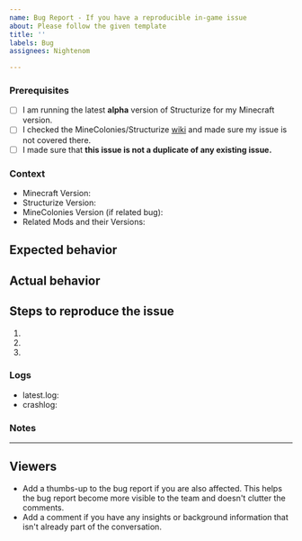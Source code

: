 ```yaml
---	
name: Bug Report - If you have a reproducible in-game issue	
about: Please follow the given template	
title: ''	
labels: Bug	
assignees: Nightenom	

---	
```


<!-- PLEASE DO NOT DELETE TOPICS AS YOUR ISSUE WILL GET CLOSED -->
### Prerequisites <!-- Replace spaces with "x" to tick boxes. -->

- [ ] I am running the latest **alpha** version of Structurize for my Minecraft version.
- [ ] I checked the MineColonies/Structurize [wiki](https://wiki.minecolonies.ldtteam.com/) and made sure my issue is not covered there.
- [ ] I made sure that **this issue is not a duplicate of any existing issue.**

### Context <!-- Exact Structurize and MineColonies (if related) versions (e.g. 0.9.126-ALPHA or 0.9.2-RELEASE) *and* the Minecraft version you're playing, please.-->

- Minecraft Version:
- Structurize Version:
- MineColonies Version (if related bug):
- Related Mods and their Versions:

## Expected behavior
<!-- What would you expect to see if this feature was working as intended? -->

## Actual behavior
<!-- What actually happens when this feature is used in its current state?
Try to give as much detail as possible here to help us properly understand the issue. -->

<!-- If you have any videos or images relating to the issue, please post them here as well. -->

## Steps to reproduce the issue

<!-- What should we do to make this issue show up in our own game?
     Try to give as much detail as possible here too so it's easier for us to reproduce this issue. -->

1. <!-- Do this -->
2. <!-- And then this -->
3. <!-- So that this happens -->

### Logs

<!-- Add your latest.log and crashlog (if you have one) to https://gist.github.com/ and put the link below. These are often important in figuring out where issues are. -->

- latest.log: <!-- USE GIST DON'T DIRECT UPLOAD PLEASE -->
- crashlog: <!-- USE GIST DON'T DIRECT UPLOAD PLEASE -->

### Notes
<!-- Add any other context about the problem here. -->

---
## Viewers

* Add a thumbs-up to the bug report if you are also affected. This helps the bug report become more visible to the team and doesn't clutter the comments.
* Add a comment if you have any insights or background information that isn't already part of the conversation.

